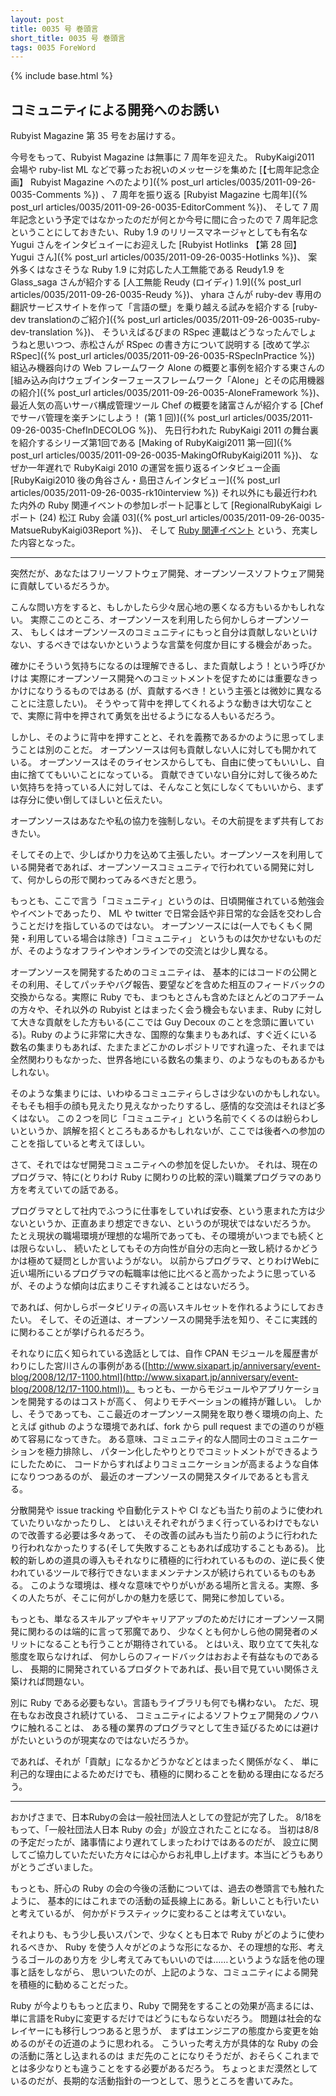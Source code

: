 ```yaml
---
layout: post
title: 0035 号 巻頭言
short_title: 0035 号 巻頭言
tags: 0035 ForeWord
---
```

{% include base.html %}


## コミュニティによる開発へのお誘い

Rubyist Magazine 第 35 号をお届けする。

今号をもって、Rubyist Magazine は無事に 7 周年を迎えた。
RubyKaigi2011 会場や ruby-list ML などで募ったお祝いのメッセージを集めた
[【七周年記念企画】 Rubyist Magazine へのたより]({% post_url articles/0035/2011-09-26-0035-Comments %}) 、
7 周年を振り返る
[Rubyist Magazine 七周年]({% post_url articles/0035/2011-09-26-0035-EditorComment %})、
そして 7 周年記念という予定ではなかったのだが何とか今号に間に合ったので 7 周年記念ということにしておきたい、Ruby 1.9 のリリースマネージャとしても有名な Yugui さんをインタビュイーにお迎えした
[Rubyist Hotlinks 【第 28 回】 Yugui さん]({% post_url articles/0035/2011-09-26-0035-Hotlinks %})、
案外多くはなさそうな Ruby 1.9 に対応した人工無能である Reudy1.9 を Glass_saga さんが紹介する
[人工無能 Reudy (ロイディ) 1.9]({% post_url articles/0035/2011-09-26-0035-Reudy %})、
yhara さんが ruby-dev 専用の翻訳サービスサイトを作って「言語の壁」を乗り越える試みを紹介する
[ruby-dev translationのご紹介]({% post_url articles/0035/2011-09-26-0035-ruby-dev-translation %})、
そういえばるびまの RSpec 連載はどうなったんでしょうねと思いつつ、赤松さんが RSpec の書き方について説明する
[改めて学ぶ RSpec]({% post_url articles/0035/2011-09-26-0035-RSpecInPractice %})
組込み機器向けの Web フレームワーク Alone の概要と事例を紹介する東さんの
[組み込み向けウェブインターフェースフレームワーク「Alone」とその応用機器の紹介]({% post_url articles/0035/2011-09-26-0035-AloneFramework %})、
最近人気の高いサーバ構成管理ツール Chef の概要を諸富さんが紹介する
[Chef でサーバ管理を楽チンにしよう！ (第 1 回)]({% post_url articles/0035/2011-09-26-0035-ChefInDECOLOG %})、
先日行われた RubyKaigi 2011 の舞台裏を紹介するシリーズ第1回である
[Making of RubyKaigi2011 第一回]({% post_url articles/0035/2011-09-26-0035-MakingOfRubyKaigi2011 %})、
なぜか一年遅れで RubyKaigi 2010 の運営を振り返るインタビュー企画
[RubyKaigi2010 後の角谷さん・島田さんインタビュー]({% post_url articles/0035/2011-09-26-0035-rk10interview %})
それ以外にも最近行われた内外の Ruby 関連イベントの参加レポート記事として
[RegionalRubyKaigi レポート (24) 松江 Ruby 会議 03]({% post_url articles/0035/2011-09-26-0035-MatsueRubyKaigi03Report %})、
そして
[Ruby 関連イベント](http://jp.rubyist.net/?RubyEventCheck)
という、充実した内容となった。

----

突然だが、あなたはフリーソフトウェア開発、オープンソースソフトウェア開発に貢献しているだろうか。

こんな問い方をすると、もしかしたら少々居心地の悪くなる方もいるかもしれない。
実際ここのところ、オープンソースを利用したら何かしらオープンソース、
もしくはオープンソースのコミュニティにもっと自分は貢献しないといけない、するべきではないかというような言葉を何度か目にする機会があった。

確かにそういう気持ちになるのは理解できるし、また貢献しよう！という呼びかけは
実際にオープンソース開発へのコミットメントを促すためには重要なきっかけになりうるものではある
(が、貢献するべき！という主張とは微妙に異なることに注意したい)。
そうやって背中を押してくれるような動きは大切なことで、実際に背中を押されて勇気を出せるようになる人もいるだろう。

しかし、そのように背中を押すことと、それを義務であるかのように思ってしまうことは別のことだ。
オープンソースは何も貢献しない人に対しても開かれている。
オープンソースはそのライセンスからしても、自由に使ってもいいし、自由に捨ててもいいことになっている。
貢献できていない自分に対して後ろめたい気持ちを持っている人に対しては、そんなこと気にしなくてもいいから、まずは存分に使い倒してほしいと伝えたい。

オープンソースはあなたや私の協力を強制しない。その大前提をまず共有しておきたい。

そしてその上で、少しばかり力を込めて主張したい。オープンソースを利用している開発者であれば、オープンソースコミュニティで行われている開発に対して、何かしらの形で関わってみるべきだと思う。

もっとも、ここで言う「コミュニティ」というのは、日頃開催されている勉強会やイベントであったり、
ML や twitter で日常会話や非日常的な会話を交わし合うことだけを指しているのではない。
オープンソースには(一人でもくもく開発・利用している場合は除き)「コミュニティ」
というものは欠かせないものだが、そのようなオフラインやオンラインでの交流とは少し異なる。

オープンソースを開発するためのコミュニティは、
基本的にはコードの公開とその利用、そしてパッチやバグ報告、要望などを含めた相互のフィードバックの交換からなる。実際に Ruby でも、まつもとさんも含めたほとんどのコアチームの方々や、それ以外の Rubyist とはまったく会う機会もないまま、Ruby に対して大きな貢献をした方もいる(ここでは Guy Decoux のことを念頭に置いている)。Ruby のように非常に大きな、国際的な集まりもあれば、すぐ近くにいる数名の集まりもあれば、たまたまどこかのレポジトリですれ違った、それまでは全然関わりもなかった、世界各地にいる数名の集まり、のようなものもあるかもしれない。

そのような集まりには、いわゆるコミュニティらしさは少ないのかもしれない。
そもそも相手の顔も見えたり見えなかったりするし、感情的な交流はそれほど多くはない。
この２つを同じ「コミュニティ」という名前でくくるのは紛らわしいというか、誤解を招くところもあるかもしれないが、ここでは後者への参加のことを指していると考えてほしい。

さて、それではなぜ開発コミュニティへの参加を促したいか。
それは、現在のプログラマ、特に(とりわけ Ruby に関わりの比較的深い)職業プログラマのあり方を考えていての話である。

プログラマとして社内でふつうに仕事をしていれば安泰、という恵まれた方は少ないというか、正直あまり想定できない、というのが現状ではないだろうか。
たとえ現状の職場環境が理想的な場所であっても、その環境がいつまでも続くとは限らないし、
続いたとしてもその方向性が自分の志向と一致し続けるかどうかは極めて疑問としか言いようがない。
以前からプログラマ、とりわけWebに近い場所にいるプログラマの転職率は他に比べると高かったように思っているが、そのような傾向は広まりこそすれ減ることはないだろう。

であれば、何かしらポータビリティの高いスキルセットを作れるようにしておきたい。
そして、その近道は、オープンソースの開発手法を知り、そこに実践的に関わることが挙げられるだろう。

それなりに広く知られている逸話としては、自作 CPAN モジュールを履歴書がわりにした宮川さんの事例がある([http://www.sixapart.jp/anniversary/event-blog/2008/12/17-1100.html](http://www.sixapart.jp/anniversary/event-blog/2008/12/17-1100.html))。
もっとも、一からモジュールやアプリケーションを開発するのはコストが高く、
何よりモチベーションの維持が難しい。
しかし、そうであっても、ここ最近のオープンソース開発を取り巻く環境の向上、たとえば github のような環境であれば、fork から pull request までの道のりが極めて容易になってきた。
ある意味、コミュニティ的な人間同士のコミュニケーションを極力排除し、
パターン化したやりとりでコミットメントができるようにしたために、
コードからすればよりコミュニケーションが高まるような自体になりつつあるのが、
最近のオープンソースの開発スタイルであるとも言える。

分散開発や issue tracking や自動化テストや CI なども当たり前のように使われていたりいなかったりし、
とはいえそれぞれがうまく行っているわけでもないので改善する必要は多々あって、
その改善の試みも当たり前のように行われたり行われなかったりする(そして失敗することもあれば成功することもある)。
比較的新しめの道具の導入もそれなりに積極的に行われているものの、逆に長く使われているツールで移行できないままメンテナンスが続けられているものもある。
このような環境は、様々な意味でやりがいがある場所と言える。実際、多くの人たちが、そこに何がしかの魅力を感じて、開発に参加している。

もっとも、単なるスキルアップやキャリアアップのためだけにオープンソース開発に関わるのは端的に言って邪魔であり、
少なくとも何かしら他の開発者のメリットになることも行うことが期待されている。
とはいえ、取り立てて失礼な態度を取らなければ、
何かしらのフィードバックはおおよそ有益なものであるし、
長期的に開発されているプロダクトであれば、長い目で見ていい関係さえ築ければ問題ない。

別に Ruby である必要もない。言語もライブラリも何でも構わない。
ただ、現在もなお改良され続けている、
コミュニティによるソフトウェア開発のノウハウに触れることは、
ある種の業界のプログラマとして生き延びるためには避けがたいというのが現実なのではないだろうか。

であれば、それが「貢献」になるかどうかなどとはまったく関係がなく、
単に利己的な理由によるためだけでも、積極的に関わることを勧める理由になるだろう。

----

おかげさまで、日本Rubyの会は一般社団法人としての登記が完了した。
8/18をもって、「一般社団法人日本 Ruby の会」が設立されたことになる。
当初は8/8の予定だったが、諸事情により遅れてしまったわけではあるのだが、
設立に関してご協力していただいた方々には心からお礼申し上げます。本当にどうもありがとうございました。

もっとも、肝心の Ruby の会の今後の活動については、過去の巻頭言でも触れたように、
基本的にはこれまでの活動の延長線上にある。新しいことも行いたいと考えているが、
何かがドラスティックに変わることは考えていない。

それよりも、もう少し長いスパンで、少なくとも日本で Ruby がどのように使われるべきか、
Ruby を使う人々がどのような形になるか、その理想的な形、考えうるゴールのあり方を
少し考えてみてもいいのでは……というような話を他の理事と話をしながら、
思いついたのが、上記のような、コミュニティによる開発を積極的に勧めることだった。

Ruby が今よりももっと広まり、Ruby で開発をすることの効果が高まるには、
単に言語をRubyに変更するだけではどうにもならないだろう。
問題は社会的なレイヤーにも移行しつつあると思うが、
まずはエンジニアの態度から変更を始めるのがその近道のように思われる。
こういった考え方が具体的な Ruby の会の活動に落とし込まれるのは
まだ先のことになりそうだが、おそらくこれまでとは多少なりとも違うことをする必要があるだろう。
ちょっとまだ漠然としているのだが、長期的な活動指針の一つとして、思うところを書いてみた。


